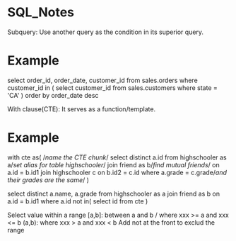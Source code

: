 # SQL_Notes
Subquery: Use another query as the condition in its superior query.
# Example
select 
	order_id, order_date, customer_id
from 
	sales.orders
where
	customer_id in (
		select 
			customer_id
		from
			sales.customers
		where
			state = 'CA'
)
order by
	order_date desc
  
With clause(CTE): It serves as a function/template.
# Example
with cte as( /*name the CTE chunk*/
    select distinct a.id
    from highschooler as a/*set alias for table highschooler*/
    join friend as b/*find mutual friends*/
    on a.id = b.id1
    join highschooler c
    on b.id2 = c.id
    where
    a.grade = c.grade/*and their grades are the same*/
)

select distinct a.name, a.grade
from highschooler as a
join friend as b
on a.id = b.id1
where
a.id not in(
  select id
  from cte
)

Select value within a range
[a,b]: between a and b / where xxx >= a and xxx <= b
(a,b): where xxx > a and xxx < b
Add not at the front to exclud the range
